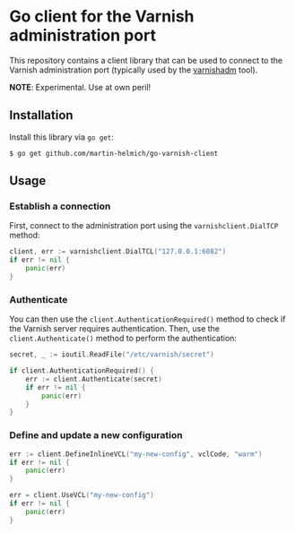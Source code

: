 # Go client for the Varnish administration port

This repository contains a client library that can be used to connect to the Varnish administration port (typically used by the [varnishadm](https://varnish-cache.org/docs/trunk/reference/varnishadm.html) tool).

**NOTE**: Experimental. Use at own peril!

## Installation

Install this library via `go get`:

```
$ go get github.com/martin-helmich/go-varnish-client
```

## Usage

### Establish a connection

First, connect to the administration port using the `varnishclient.DialTCP` method:

```go
client, err := varnishclient.DialTCL("127.0.0.1:6082")
if err != nil {
    panic(err)
}
```

### Authenticate

You can then use the `client.AuthenticationRequired()` method to check if the Varnish server requires authentication.
Then, use the `client.Authenticate()` method to perform the authentication:

```go
secret, _ := ioutil.ReadFile("/etc/varnish/secret")

if client.AuthenticationRequired() {
    err := client.Authenticate(secret)
    if err != nil {
        panic(err)
    }
}
```

### Define and update a new configuration

```go
err := client.DefineInlineVCL("my-new-config", vclCode, "warm")
if err != nil {
    panic(err)
}

err = client.UseVCL("my-new-config")
if err != nil {
    panic(err)
}
```